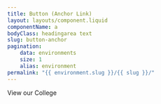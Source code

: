 ```yaml
---
title: Button (Anchor Link)
layout: layouts/component.liquid
componentName: a
bodyClass: headingarea text
slug: button-anchor
pagination:
    data: environments
    size: 1
    alias: environment
permalink: "{{ environment.slug }}/{{ slug }}/"
---
```

<div id="template-information">
View our College
</div>
